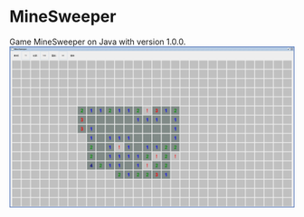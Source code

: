 # MineSweeper
Game MineSweeper on Java with version 1.0.0.
![MineSweeper1][1]

[1]: /MineSweeper1.png
